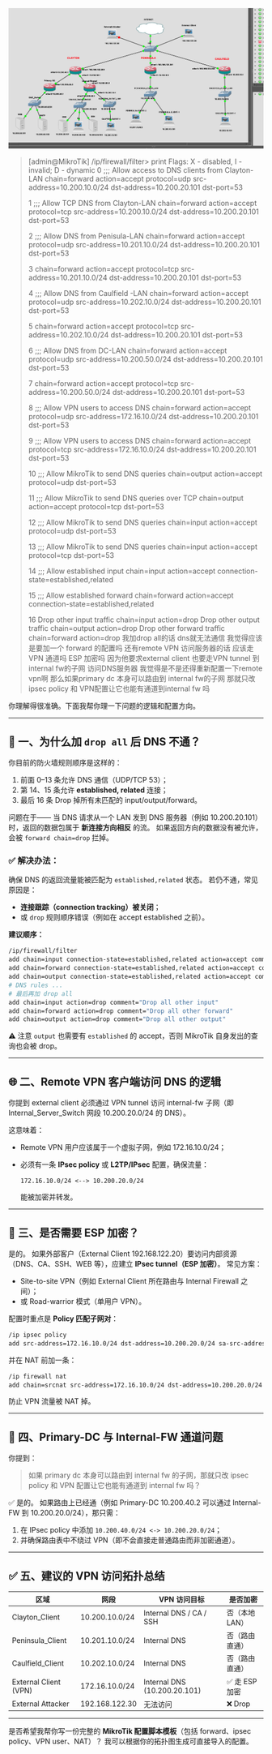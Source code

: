 ![image-20251031095513887](./README.assets/image-20251031095513887.png)

>
> [admin@MikroTik] /ip/firewall/filter> print 
> Flags: X - disabled, I - invalid; D - dynamic 
>  0    ;;; Allow access to DNS clients from Clayton-LAN
>       chain=forward action=accept protocol=udp src-address=10.200.10.0/24 
>       dst-address=10.200.20.101 dst-port=53 
>
>  1    ;;; Allow TCP DNS from Clayton-LAN
>       chain=forward action=accept protocol=tcp src-address=10.200.10.0/24 
>       dst-address=10.200.20.101 dst-port=53 
>
>  2    ;;; Allow DNS from Penisula-LAN
>       chain=forward action=accept protocol=udp src-address=10.201.10.0/24 
>       dst-address=10.200.20.101 dst-port=53 
>
>  3    chain=forward action=accept protocol=tcp src-address=10.201.10.0/24 
>       dst-address=10.200.20.101 dst-port=53 
>
>  4    ;;; Allow DNS from Caulfield -LAN
>       chain=forward action=accept protocol=udp src-address=10.202.10.0/24 
>       dst-address=10.200.20.101 dst-port=53 
>
>  5    chain=forward action=accept protocol=tcp src-address=10.202.10.0/24 
>       dst-address=10.200.20.101 dst-port=53 
>
>  6    ;;; Allow DNS from DC-LAN
>       chain=forward action=accept protocol=udp src-address=10.200.50.0/24 
>       dst-address=10.200.20.101 dst-port=53 
>
>  7    chain=forward action=accept protocol=tcp src-address=10.200.50.0/24 
>       dst-address=10.200.20.101 dst-port=53 
>
>  8    ;;; Allow VPN users to access DNS
>       chain=forward action=accept protocol=udp src-address=172.16.10.0/24 
>       dst-address=10.200.20.101 dst-port=53 
>
>  9    ;;; Allow VPN users to access DNS
>       chain=forward action=accept protocol=tcp src-address=172.16.10.0/24 
>       dst-address=10.200.20.101 dst-port=53 
>
> 10    ;;; Allow MikroTik to send DNS queries
>       chain=output action=accept protocol=udp dst-port=53 
>
> 11    ;;; Allow MikroTik to send DNS queries over TCP
>       chain=output action=accept protocol=tcp dst-port=53 
>
> 12    ;;; Allow MikroTik to send DNS queries
>       chain=input action=accept protocol=udp dst-port=53 
>
> 13    ;;; Allow MikroTik to send DNS queries
>       chain=input action=accept protocol=tcp dst-port=53 
>
> 14    ;;; Allow established input
>       chain=input action=accept connection-state=established,related 
>
> 15    ;;; Allow established forward
>       chain=forward action=accept connection-state=established,related 
>
> 16 Drop other input traffic chain=input action=drop   Drop other output traffic chain=output action=drop  Drop other forward traffic chain=forward action=drop  我加drop all的话 dns就无法通信 我觉得应该是要加一个 forward 的配置吗  还有remote VPN 访问服务器的话 应该走VPN 通道吗  ESP 加密吗 因为他要求external client 也要走VPN tunnel 到internal fw的子网 访问DNS服务器  我觉得是不是还得重新配置一下remote vpn啊  那么如果primary dc 本身可以路由到 internal fw的子网 那就只改ipsec policy 和 VPN配置让它也能有通道到internal fw 吗

你理解得很准确。下面我帮你理一下问题的逻辑和配置方向。

------

## 🧩 一、为什么加 `drop all` 后 DNS 不通？

你目前的防火墙规则顺序是这样的：

1. 前面 0–13 条允许 DNS 通信（UDP/TCP 53）；
2. 第 14、15 条允许 **established, related** 连接；
3. 最后 16 条 Drop 掉所有未匹配的 input/output/forward。

问题在于——
 当 DNS 请求从一个 LAN 发到 DNS 服务器（例如 10.200.20.101）时，返回的数据包属于 **新连接方向相反** 的流。
 如果返回方向的数据没有被允许，会被 `forward chain=drop` 拦掉。

### ✅ 解决办法：

确保 DNS 的返回流量能被匹配为 `established,related` 状态。
 若仍不通，常见原因是：

- **连接跟踪（connection tracking）被关闭**；
- 或 `drop` 规则顺序错误（例如在 accept established 之前）。

**建议顺序：**

```bash
/ip/firewall/filter
add chain=input connection-state=established,related action=accept comment="Allow established input"
add chain=forward connection-state=established,related action=accept comment="Allow established forward"
add chain=output connection-state=established,related action=accept comment="Allow established output"
# DNS rules ...
# 最后再加 drop all
add chain=input action=drop comment="Drop all other input"
add chain=forward action=drop comment="Drop all other forward"
add chain=output action=drop comment="Drop all other output"
```

⚠️ 注意 `output` 也需要有 `established` 的 accept，否则 MikroTik 自身发出的查询也会被 drop。

------

## 🌐 二、Remote VPN 客户端访问 DNS 的逻辑

你提到 external client 必须通过 VPN tunnel 访问 internal-fw 子网（即 Internal_Server_Switch 网段 10.200.20.0/24 的 DNS）。

这意味着：

- Remote VPN 用户应该属于一个虚拟子网，例如 172.16.10.0/24；

- 必须有一条 **IPsec policy** 或 **L2TP/IPsec** 配置，确保流量：

  ```
  172.16.10.0/24 <--> 10.200.20.0/24
  ```

  能被加密并转发。

------

## 🔐 三、是否需要 ESP 加密？

是的。
 如果外部客户（External Client 192.168.122.20）要访问内部资源（DNS、CA、SSH、WEB 等），应建立 **IPsec tunnel（ESP 加密）**。
 常见方案：

- Site-to-site VPN（例如 External Client 所在路由与 Internal Firewall 之间）；
- 或 Road-warrior 模式（单用户 VPN）。

配置时重点是 **Policy 匹配子网对**：

```bash
/ip ipsec policy
add src-address=172.16.10.0/24 dst-address=10.200.20.0/24 sa-src-address=<external-vpn-ip> sa-dst-address=<internal-fw-ip> tunnel=yes action=encrypt proposal=default
```

并在 NAT 前加一条：

```bash
/ip firewall nat
add chain=srcnat src-address=172.16.10.0/24 dst-address=10.200.20.0/24 action=accept
```

防止 VPN 流量被 NAT 掉。

------

## 🧭 四、Primary-DC 与 Internal-FW 通道问题

你提到：

> 如果 primary dc 本身可以路由到 internal fw 的子网，那就只改 ipsec policy 和 VPN 配置让它也能有通道到 internal fw 吗？

✅ 是的。
 如果路由上已经通（例如 Primary-DC 10.200.40.2 可以通过 Internal-FW 到 10.200.20.0/24），那只需：

1. 在 IPsec policy 中添加 `10.200.40.0/24 <-> 10.200.20.0/24`；
2. 并确保路由表中不绕过 VPN（即不会直接走普通路由而非加密通道）。

------

## ✅ 五、建议的 VPN 访问拓扑总结

| 区域                  | 网段           | VPN 访问目标                 | 是否加密       |
| --------------------- | -------------- | ---------------------------- | -------------- |
| Clayton_Client        | 10.200.10.0/24 | Internal DNS / CA / SSH      | 否（本地LAN）  |
| Peninsula_Client      | 10.201.10.0/24 | Internal DNS                 | 否（路由直通） |
| Caulfield_Client      | 10.202.10.0/24 | Internal DNS                 | 否（路由直通） |
| External Client (VPN) | 172.16.10.0/24 | Internal DNS (10.200.20.101) | ✅ 走 ESP 加密  |
| External Attacker     | 192.168.122.30 | 无法访问                     | ❌ Drop         |

------

是否希望我帮你写一份完整的 **MikroTik 配置脚本模板**（包括 forward、ipsec policy、VPN user、NAT）？
 我可以根据你的拓扑图生成可直接导入的配置。